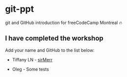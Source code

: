 # git-ppt

git and GitHub introduction for freeCodeCamp Montreal :fire:

## I have completed the workshop
Add your name and GitHub to the list below:

- Tiffany LN - [sirMerr](https://github.com/sirMerr/)

- Oleg - Some tests
